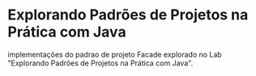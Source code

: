 # Explorando Padrões de Projetos na Prática com Java

implementações do padrao de projeto Facade explorado no Lab "Explorando Padrões de Projetos na Prática com Java".
